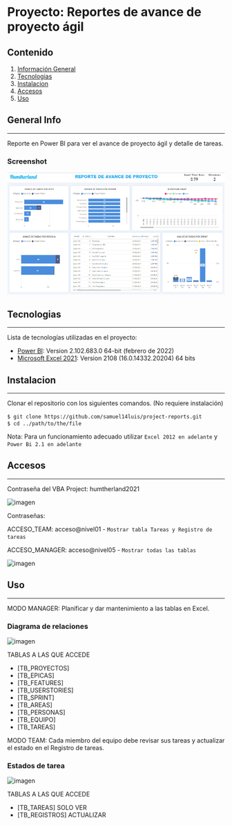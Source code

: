# Proyecto: Reportes de avance de proyecto ágil

## Contenido
1. [Información General](#general-info)
2. [Tecnologias](#tecnologias)
3. [Instalacion](#instalacion)
4. [Accesos](#accesos)
5. [Uso](#uso)

## General Info
***
Reporte en Power BI para ver el avance de proyecto ágil y detalle de tareas. 
### Screenshot
![Image text](./images/captura01-dashboard.png)

## Tecnologias
***
Lista de tecnologías utilizadas en el proyecto:
* [Power BI](https://example.com): Version 2.102.683.0 64-bit (febrero de 2022) 
* [Microsoft Excel 2021](https://example.com): Version 2108 (16.0.14332.20204) 64 bits

## Instalacion
***
Clonar el repositorio con los siguientes comandos. (No requiere instalación) 
```
$ git clone https://github.com/samuel14luis/project-reports.git
$ cd ../path/to/the/file
```
Nota: Para un funcionamiento adecuado utilizar ```Excel 2012 en adelante``` y ```Power Bi 2.1 en adelante```

## Accesos
***
Contraseña del VBA Project: humtherland2021

![imagen](https://user-images.githubusercontent.com/25417920/155059223-2f118a90-f608-4974-a43c-35d66462548c.png)

Contraseñas: 

  ACCESO_TEAM: acceso@nivel01 - ```Mostrar tabla Tareas y Registro de tareas```
  
  ACCESO_MANAGER: acceso@nivel05 - ```Mostrar todas las tablas```
  
![imagen](https://user-images.githubusercontent.com/25417920/155059638-666a7c9c-e794-4898-ab96-ec4215a943b7.png)

## Uso
***
MODO MANAGER: Planificar y dar mantenimiento a las tablas en Excel.

### Diagrama de relaciones
![imagen](https://user-images.githubusercontent.com/25417920/155060841-9f82adc8-b0f4-4a7c-98bb-0b9a0d1903f5.png)

TABLAS A LAS QUE ACCEDE
* [TB_PROYECTOS]
* [TB_EPICAS]
* [TB_FEATURES]
* [TB_USERSTORIES]
* [TB_SPRINT]
* [TB_AREAS]
* [TB_PERSONAS]
* [TB_EQUIPO]
* [TB_TAREAS]


MODO TEAM: Cada miembro del equipo debe revisar sus tareas y actualizar el estado en el Registro de tareas.
### Estados de tarea
![imagen](https://user-images.githubusercontent.com/25417920/155060985-1434e141-6cc8-4081-ae26-c95aa8212745.png)

TABLAS A LAS QUE ACCEDE
* [TB_TAREAS] SOLO VER
* [TB_REGISTROS] ACTUALIZAR

